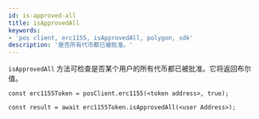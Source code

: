 ```yaml
---
id: is-approved-all
title: isApprovedAll
keywords:
- 'pos client, erc1155, isApprovedAll, polygon, sdk'
description: '是否所有代币都已被批准。'
---
```


`isApprovedAll` 方法可检查是否某个用户的所有代币都已被批准。它将返回布尔值。

```
const erc1155Token = posClient.erc1155(<token address>, true);

const result = await erc1155Token.isApprovedAll(<user Address>);

```
